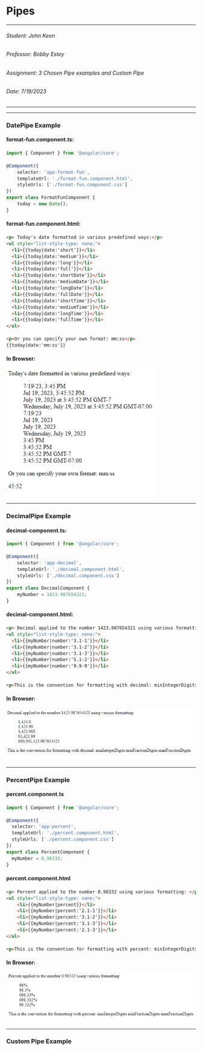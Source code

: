 # Pipes

---
###### Student: John Keen
###### Professor: Bobby Estey
###### Assignment: 3 Chosen Pipe examples and Custom Pipe
###### Date: 7/19/2023

---

---
### DatePipe Example

#### format-fun.component.ts:

```typescript
import { Component } from '@angular/core';

@Component({
    selector: 'app-format-fun',
    templateUrl: './format-fun.component.html',
    styleUrls: ['./format-fun.component.css']
})
export class FormatFunComponent {
    today = new Date();
}
```

#### format-fun.component.html:

```html
<p> Today's date formatted in various predefined ways:</p>
<ul style="list-style-type: none;">
  <li>{{today|date:'short'}}</li>
  <li>{{today|date:'medium'}}</li>
  <li>{{today|date:'long'}}</li>
  <li>{{today|date:'full'}}</li>
  <li>{{today|date:'shortDate'}}</li>
  <li>{{today|date:'mediumDate'}}</li>
  <li>{{today|date:'longDate'}}</li>
  <li>{{today|date:'fullDate'}}</li>
  <li>{{today|date:'shortTime'}}</li>
  <li>{{today|date:'mediumTime'}}</li>
  <li>{{today|date:'longTime'}}</li>
  <li>{{today|date:'fullTime'}}</li>
</ul>

<p>Or you can specify your own format: mm:ss</p>
{{today|date:'mm:ss'}}
```

#### In Browser:

![DatePipe](./Diagrams/DatePipe.png)

---
### DecimalPipe Example

#### decimal-component.ts:

```typescript
import { Component } from '@angular/core';

@Component({
    selector: 'app-decimal',
    templateUrl: './decimal.component.html',
    styleUrls: ['./decimal.component.css']
})
export class DecimalComponent {
    myNumber = 1423.987654321;
}
```
#### decimal-component.html:

```html
<p> Decimal applied to the number 1423.987654321 using various formatting: </p>
<ul style="list-style-type: none;">
  <li>{{myNumber|number:'3.1-1'}}</li>
  <li>{{myNumber|number:'3.1-2'}}</li>
  <li>{{myNumber|number:'3.1-3'}}</li>
  <li>{{myNumber|number:'5.1-2'}}</li>
  <li>{{myNumber|number:'9.9-9'}}</li>
</ul>

<p>This is the convention for formatting with decimal: minIntegerDigits.minFractionDigits-maxFractionDigits</p>
```
#### In Browser:

![DecimalPipe](./Diagrams/DecimalPipe.png)

---
### PercentPipe Example

#### percent.component.ts

```typescript
import { Component } from '@angular/core';

@Component({
  selector: 'app-percent',
  templateUrl: './percent.component.html',
  styleUrls: ['./percent.component.css']
})
export class PercentComponent {
  myNumber = 0.98332;
}
```

#### percent.component.html

```html
<p> Percent applied to the number 0.98332 using various formatting: </p>
<ul style="list-style-type: none;">
    <li>{{myNumber|percent}}</li>
    <li>{{myNumber|percent:'2.1-1'}}</li>
    <li>{{myNumber|percent:'3.1-2'}}</li>
    <li>{{myNumber|percent:'3.1-3'}}</li>
    <li>{{myNumber|percent:'2.1-3'}}</li>
</ul>

<p>This is the convention for formatting with percent: minIntegerDigits.minFractionDigits-maxFractionDigits</p>
```

#### In Browser:

![PercentPipe](./Diagrams/PercentPipe.png)

---

### Custom Pipe Example

